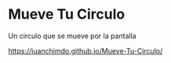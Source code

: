 # Mueve Tu Circulo

Un circulo que se mueve por la pantalla

https://juanchimdo.github.io/Mueve-Tu-Circulo/

